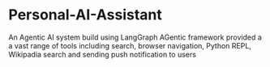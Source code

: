 # Personal-AI-Assistant
An Agentic AI system build using LangGraph AGentic framework provided a a vast range of tools including search,  browser navigation, Python REPL,  Wikipadia search and sending push notification to users
